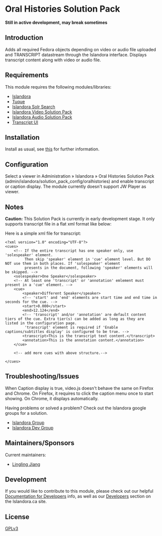# Oral Histories Solution Pack

**Still in active development, may break sometimes**

## Introduction

Adds all required Fedora objects depending on video or audio file uploaded and TRANSCRIPT datastream through the Islandora interface.
Displays transcript content along with video or audio file.

## Requirements

This module requires the following modules/libraries:

* [Islandora](https://github.com/islandora/islandora)
* [Tuque](https://github.com/islandora/tuque)
* [Islandora Solr Search](https://github.com/Islandora/islandora_solr_search)
* [Islandora Video Solution Pack](https://github.com/Islandora/islandora_solution_pack_video)
* [Islandora Audio Solution Pack](https://github.com/Islandora/islandora_solution_pack_audio)
* [Transcript UI](https://github.com/pinedrop/transcripts_ui)

## Installation

Install as usual, see [this](https://drupal.org/documentation/install/modules-themes/modules-7) for further information.

## Configuration

Select a viewer in Administration » Islandora » Oral Histories Solution Pack (admin/islandora/solution_pack_config/oralhistories) and enable transcript or caption display.
The module currently doesn't support JW Player as viewer.

## Notes

**Caution:** This Solution Pack is currently in early development stage. It only supports transcript file in a flat xml format like below:

Here is a simple xml file for transcript:
```
<?xml version="1.0" encoding="UTF-8"?>
<cues>
    <!-- If the entire transcript has one speaker only, use 'solespeaker' element.
         Then skip 'speaker' element in 'cue' element level. But DO NOT use them in both places. If 'solespeaker' element
         presents in the document, following 'speaker' elements will be skipped. -->
    <solespeaker>One Speaker</solespeaker>
    <!-- At least one 'transcript' or 'annotation' emlement must present in a 'cue' element. -->
    <cue>
        <speaker>Different Speaker</speaker>
        <!-- 'start' and 'end' elements are start time and end time in seconds for the cue. -->
        <start>0.000</start>
        <end>12.124</end>
        <!-- 'transcript' and/or 'annotation' are default content tiers of the cue. Extra tier(s) can be added as long as they are listed in the configuration page. 
         'transcript' element is required if 'Enable captions/subtitles display' is configured to be true. -->
        <transcript>This is the transcript text content.</transcript>
        <annotation>This is the annotation content.</annotation>
    </cue>

    <!-- add more cues with above structure.-->

</cues>

```


## Troubleshooting/Issues

When Caption display is true, video.js doesn't behave the same on Firefox and Chrome. On Firefox, it requires to click the caption menu once to start showing.
On Chrome, it displays automatically.

Having problems or solved a problem? Check out the Islandora google groups for a solution.

* [Islandora Group](https://groups.google.com/forum/?hl=en&fromgroups#!forum/islandora)
* [Islandora Dev Group](https://groups.google.com/forum/?hl=en&fromgroups#!forum/islandora-dev)


## Maintainers/Sponsors
Current maintainers:

* [Lingling Jiang](https://github.com/sprklinginfo)

## Development

If you would like to contribute to this module, please check out our helpful [Documentation for Developers](https://github.com/Islandora/islandora/wiki#wiki-documentation-for-developers) info, as well as our [Developers](http://islandora.ca/developers) section on the Islandora.ca site.



## License

[GPLv3](http://www.gnu.org/licenses/gpl-3.0.txt)
